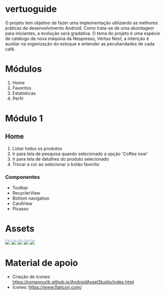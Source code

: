 vertuoguide
===

O projeto tem objetivo de fazer uma implementação utilizando as melhores práticas de desenvolvimento Android. Como trata-se de uma abordagem para iniciantes, a evolução será gradativa.
O tema do projeto é uma espécie de catálogo da nova máquina da Nespresso, Vertuo Next, a intenção é auxiliar na organização do estoque e entender as peculiaridades de cada café.

Módulos
===

1. Home
2. Favoritos
3. Estatísticas
4. Perfil

Módulo 1
===

## Home

1. Listar todos os produtos
2. Ir para tela de pesquisa quando selecionado a opção 'Coffee now'
3. Ir para tela de detalhes do produto selecionado
4. Trocar a cor ao selecionar o botão favorito

### Componentes

- Toolbar
- RecyclerView
- Bottom navigation
- CardView
- Picasso

Assets
===

![](https://github.com/Pierry/vertuoguide/raw/main/art/label.png)
![](https://github.com/Pierry/vertuoguide/raw/main/art/edittext.png)
![](https://github.com/Pierry/vertuoguide/raw/main/art/button-normal.png)
![](https://github.com/Pierry/vertuoguide/raw/main/art/button-dark.png)
![](https://github.com/Pierry/vertuoguide/raw/main/art/card.png)

Material de apoio
===

- Criação de ícones: https://romannurik.github.io/AndroidAssetStudio/index.html
- Ícones: https://www.flaticon.com/
